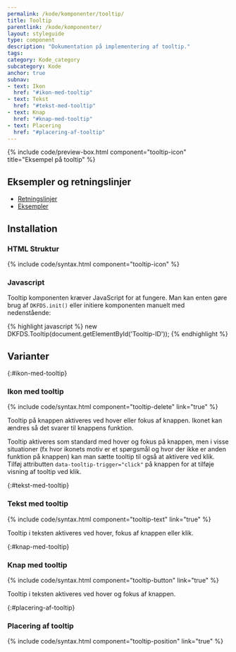 ```yaml
---
permalink: /kode/komponenter/tooltip/
title: Tooltip
parentlink: /kode/komponenter/
layout: styleguide
type: component
description: "Dokumentation på implementering af tooltip."
tags:
category: Kode_category
subcategory: Kode
anchor: true
subnav:
- text: Ikon
  href: "#ikon-med-tooltip"
- text: Tekst
  href: "#tekst-med-tooltip"
- text: Knap
  href: "#knap-med-tooltip"
- text: Placering
  href: "#placering-af-tooltip"
---
```


{% include code/preview-box.html component="tooltip-icon" title="Eksempel på tooltip" %}

## Eksempler og retningslinjer
<ul class="nobullet-list">
    <li><a href="/komponenter/tooltip/#retningslinjer">Retningslinjer</a></li>
    <li><a href="/komponenter/tooltip/">Eksempler</a></li>
</ul>

## Installation

### HTML Struktur

{% include code/syntax.html component="tooltip-icon" %}

### Javascript
Tooltip komponenten kræver JavaScript for at fungere. Man kan enten gøre brug af `DKFDS.init()` eller initiere komponenten manuelt med nedenstående:

{% highlight javascript %}
new DKFDS.Tooltip(document.getElementById('Tooltip-ID'));
{% endhighlight %}

## Varianter

{:#ikon-med-tooltip}
### Ikon med tooltip
{% include code/syntax.html component="tooltip-delete" link="true" %}

Tooltip på knappen aktiveres ved hover eller fokus af knappen. Ikonet kan ændres så det svarer til knappens funktion.

Tooltip aktiveres som standard med hover og fokus på knappen, men i visse situationer (fx hvor ikonets motiv er et spørgsmål og hvor der ikke er anden funktion på knappen) kan man sætte tooltip til også at aktivere ved klik.
Tilføj attributten `data-tooltip-trigger="click"` på knappen for at tilføje visning af tooltip ved klik. 

{:#tekst-med-tooltip}
### Tekst med tooltip
{% include code/syntax.html component="tooltip-text" link="true" %}

Tooltip i teksten aktiveres ved hover, fokus af knappen eller klik.

{:#knap-med-tooltip}
### Knap med tooltip
{% include code/syntax.html component="tooltip-button" link="true" %}

Tooltip i teksten aktiveres ved hover og fokus af knappen.

{:#placering-af-tooltip}
### Placering af tooltip
{% include code/syntax.html component="tooltip-position" link="true" %}